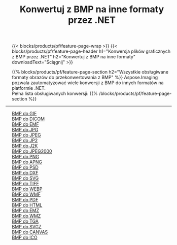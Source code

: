 ﻿---
title: Konwertuj z BMP na inne formaty przez .NET 
weight: 3920
url: /pl/net/conversion/from/bmp 
lang: pl
langdirlevel: 2
locales: zh-hans,ja,it,ru,de,es,fr,nl,id,lt,pl,pt,vi,tr,ko,zh-hant,ar,hi,th,sv,cs,uk,he
description: Za pomocą Aspose.Imaging możesz łatwo konwertować z BMP na inne formaty
---

{{< blocks/products/pf/feature-page-wrap >}}
{{< blocks/products/pf/feature-page-header h1="Konwersja plików graficznych z BMP przez .NET" h2="Konwertuj z BMP na inne formaty" downloadText="Ściągnij" >}}


{{% blocks/products/pf/feature-page-section  h2="Wszystkie obsługiwane formaty obrazów do przekonwertowania z BMP" %}}
Aspose.Imaging pozwala zautomatyzować wiele konwersji z BMP do innych formatów na platformie .NET.
<br/>
Pełna lista obsługiwanych konwersji:
{{% /blocks/products/pf/feature-page-section %}}
<div class="container-fluid productfamilypage bg-gray">
    <div class="convertypes bg-gray agp-content section">
        <div class="container">
		<hr style="margin-left:-20px;"/>
		<div class="row other-converters">
		    <div class='col-md-2 other-converter remove-lp remove-rp'><a href="/imaging/pl/net/conversion/bmp-to-gif" >BMP do GIF</a></div><div class='col-md-2 other-converter remove-lp remove-rp'><a href="/imaging/pl/net/conversion/bmp-to-dicom" >BMP do DICOM</a></div><div class='col-md-2 other-converter remove-lp remove-rp'><a href="/imaging/pl/net/conversion/bmp-to-emf" >BMP do EMF</a></div><div class='col-md-2 other-converter remove-lp remove-rp'><a href="/imaging/pl/net/conversion/bmp-to-jpg" >BMP do JPG</a></div><div class='col-md-2 other-converter remove-lp remove-rp'><a href="/imaging/pl/net/conversion/bmp-to-jpeg" >BMP do JPEG</a></div><div class='col-md-2 other-converter remove-lp remove-rp'><a href="/imaging/pl/net/conversion/bmp-to-jp2" >BMP do JP2</a></div><div class='col-md-2 other-converter remove-lp remove-rp'><a href="/imaging/pl/net/conversion/bmp-to-j2k" >BMP do J2K</a></div><div class='col-md-2 other-converter remove-lp remove-rp'><a href="/imaging/pl/net/conversion/bmp-to-jpeg2000" >BMP do JPEG2000</a></div><div class='col-md-2 other-converter remove-lp remove-rp'><a href="/imaging/pl/net/conversion/bmp-to-png" >BMP do PNG</a></div><div class='col-md-2 other-converter remove-lp remove-rp'><a href="/imaging/pl/net/conversion/bmp-to-apng" >BMP do APNG</a></div><div class='col-md-2 other-converter remove-lp remove-rp'><a href="/imaging/pl/net/conversion/bmp-to-psd" >BMP do PSD</a></div><div class='col-md-2 other-converter remove-lp remove-rp'><a href="/imaging/pl/net/conversion/bmp-to-dxf" >BMP do DXF</a></div><div class='col-md-2 other-converter remove-lp remove-rp'><a href="/imaging/pl/net/conversion/bmp-to-svg" >BMP do SVG</a></div><div class='col-md-2 other-converter remove-lp remove-rp'><a href="/imaging/pl/net/conversion/bmp-to-tiff" >BMP do TIFF</a></div><div class='col-md-2 other-converter remove-lp remove-rp'><a href="/imaging/pl/net/conversion/bmp-to-webp" >BMP do WEBP</a></div><div class='col-md-2 other-converter remove-lp remove-rp'><a href="/imaging/pl/net/conversion/bmp-to-wmf" >BMP do WMF</a></div><div class='col-md-2 other-converter remove-lp remove-rp'><a href="/imaging/pl/net/conversion/bmp-to-pdf" >BMP do PDF</a></div><div class='col-md-2 other-converter remove-lp remove-rp'><a href="/imaging/pl/net/conversion/bmp-to-html" >BMP do HTML</a></div><div class='col-md-2 other-converter remove-lp remove-rp'><a href="/imaging/pl/net/conversion/bmp-to-emz" >BMP do EMZ</a></div><div class='col-md-2 other-converter remove-lp remove-rp'><a href="/imaging/pl/net/conversion/bmp-to-wmz" >BMP do WMZ</a></div><div class='col-md-2 other-converter remove-lp remove-rp'><a href="/imaging/pl/net/conversion/bmp-to-tga" >BMP do TGA</a></div><div class='col-md-2 other-converter remove-lp remove-rp'><a href="/imaging/pl/net/conversion/bmp-to-svgz" >BMP do SVGZ</a></div><div class='col-md-2 other-converter remove-lp remove-rp'><a href="/imaging/pl/net/conversion/bmp-to-canvas" >BMP do CANVAS</a></div><div class='col-md-2 other-converter remove-lp remove-rp'><a href="/imaging/pl/net/conversion/bmp-to-ico" >BMP do ICO</a></div>
                </div>
        </div>
    </div>
</div>
<br/>

